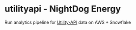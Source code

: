 # utilityapi - NightDog Energy

Run analytics pipeline for [Utility-API](https://utilityapi.com/) data on AWS + Snowflake
